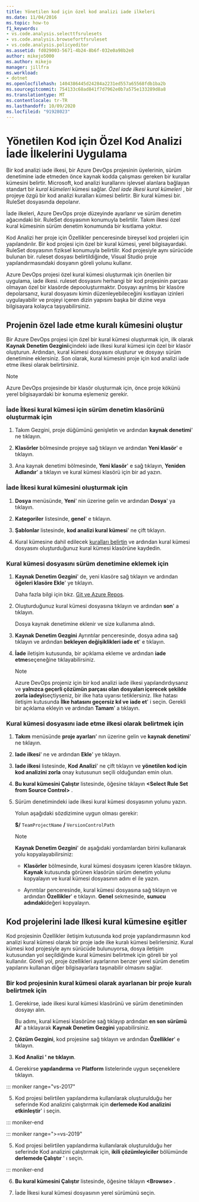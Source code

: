 ```yaml
---
title: Yönetilen kod için özel kod analizi iade ilkeleri
ms.date: 11/04/2016
ms.topic: how-to
f1_keywords:
- vs.code.analysis.selecttfsrulesets
- vs.code.analysis.browsefortfsruleset
- vs.code.analysis.policyeditor
ms.assetid: fd029003-5671-4b24-8b6f-032e0a98b2e8
author: mikejo5000
ms.author: mikejo
manager: jillfra
ms.workload:
- dotnet
ms.openlocfilehash: 1404386445d24284a2231ed557a65568fdb1ba2b
ms.sourcegitcommit: 754133c68ad841f7d7962e0b7a575e133289d8a8
ms.translationtype: MT
ms.contentlocale: tr-TR
ms.lasthandoff: 10/09/2020
ms.locfileid: "91928023"
---
```

# <a name="implement-custom-code-analysis-check-in-policies-for-managed-code"></a>Yönetilen Kod için Özel Kod Analizi İade İlkelerini Uygulama

Bir kod analizi iade ilkesi, bir Azure DevOps projesinin üyelerinin, sürüm denetimine iade etmeden önce kaynak kodda çalışması gereken bir kurallar kümesini belirtir. Microsoft, kod analizi kurallarını işlevsel alanlara bağlayan standart bir *kural kümeleri* kümesi sağlar. *Özel iade ilkesi kural kümeleri* , bir projeye özgü bir kod analizi kuralları kümesi belirtir. Bir kural kümesi bir. RuleSet dosyasında depolanır.

İade ilkeleri, Azure DevOps proje düzeyinde ayarlanır ve sürüm denetim ağacındaki bir. RuleSet dosyasının konumuyla belirtilir. Takım ilkesi özel kural kümesinin sürüm denetim konumunda bir kısıtlama yoktur.

Kod Analizi her proje için Özellikler penceresinde bireysel kod projeleri için yapılandırılır. Bir kod projesi için özel bir kural kümesi, yerel bilgisayardaki. RuleSet dosyasının fiziksel konumuyla belirtilir. Kod projesiyle aynı sürücüde bulunan bir. ruleset dosyası belirtildiğinde, Visual Studio proje yapılandırmasındaki dosyanın göreli yolunu kullanır.

Azure DevOps projesi özel kural kümesi oluşturmak için önerilen bir uygulama, iade ilkesi. ruleset dosyasını herhangi bir kod projesinin parçası olmayan özel bir klasörde depooluşturmaktır. Dosyayı ayrılmış bir klasöre depolarsanız, kural dosyasını kimin düzenleyebileceğini kısıtlayan izinleri uygulayabilir ve projeyi içeren dizin yapısını başka bir dizine veya bilgisayara kolayca taşıyabilirsiniz.

## <a name="create-the-project-custom-check-in-rule-set"></a>Projenin özel Iade etme kuralı kümesini oluştur

Bir Azure DevOps projesi için özel bir kural kümesi oluşturmak için, ilk olarak **Kaynak Denetim Gezgini**içindeki iade ilkesi kural kümesi için özel bir klasör oluşturun. Ardından, kural kümesi dosyasını oluşturur ve dosyayı sürüm denetimine eklersiniz. Son olarak, kural kümesini proje için kod analizi iade etme ilkesi olarak belirtirsiniz.

> [!NOTE]
> Azure DevOps projesinde bir klasör oluşturmak için, önce proje kökünü yerel bilgisayardaki bir konuma eşlemeniz gerekir.

### <a name="to-create-the-version-control-folder-for-the-check-in-policy-rule-set"></a>İade İlkesi kural kümesi için sürüm denetim klasörünü oluşturmak için

1. Takım Gezgini, proje düğümünü genişletin ve ardından **kaynak denetimi**' ne tıklayın.

2. **Klasörler** bölmesinde projeye sağ tıklayın ve ardından **Yeni klasör**' e tıklayın.

3. Ana kaynak denetimi bölmesinde, **Yeni klasör**' e sağ tıklayın, **Yeniden Adlandır**' a tıklayın ve kural kümesi klasörü için bir ad yazın.

### <a name="to-create-the-check-in-policy-rule-set"></a>İade İlkesi kural kümesini oluşturmak için

1. **Dosya** menüsünde, **Yeni**' nin üzerine gelin ve ardından **Dosya**' ya tıklayın.

2. **Kategoriler** listesinde, **genel**' e tıklayın.

3. **Şablonlar** listesinde, **kod analizi kural kümesi**' ne çift tıklayın.

4. Kural kümesine dahil edilecek [kuralları belirtin](../code-quality/how-to-create-a-custom-rule-set.md) ve ardından kural kümesi dosyasını oluşturduğunuz kural kümesi klasörüne kaydedin.

### <a name="to-add-the-rule-set-file-to-version-control"></a>Kural kümesi dosyasını sürüm denetimine eklemek için

1. **Kaynak Denetim Gezgini**' de, yeni klasöre sağ tıklayın ve ardından **öğeleri klasöre Ekle**' ye tıklayın.

     Daha fazla bilgi için bkz. [Git ve Azure Repos](/azure/devops/repos/git/overview?view=vsts&preserve-view=true).

2. Oluşturduğunuz kural kümesi dosyasına tıklayın ve ardından **son**' a tıklayın.

     Dosya kaynak denetimine eklenir ve size kullanıma alındı.

3. **Kaynak Denetim Gezgini** Ayrıntılar penceresinde, dosya adına sağ tıklayın ve ardından **bekleyen değişiklikleri iade et**' e tıklayın.

4. **İade** iletişim kutusunda, bir açıklama ekleme ve ardından **iade etme**seçeneğine tıklayabilirsiniz.

    > [!NOTE]
    > Azure DevOps projeniz için bir kod analizi iade ilkesi yapılandırdıysanız ve **yalnızca geçerli çözümün parçası olan dosyaları içerecek şekilde zorla iadeyi**seçtiyseniz, bir ilke hata uyarısı tetiklersiniz. Ilke hatası iletişim kutusunda **İlke hatasını geçersiz kıl ve iade et**' i seçin. Gerekli bir açıklama ekleyin ve ardından **Tamam**' a tıklayın.

### <a name="to-specify-the-rule-set-file-as-the-check-in-policy"></a>Kural kümesi dosyasını iade etme ilkesi olarak belirtmek için

1. **Takım** menüsünde **proje ayarları**' nın üzerine gelin ve **kaynak denetimi**' ne tıklayın.

2. **Iade ilkesi**' ne ve ardından **Ekle**' ye tıklayın.

3. **Iade ilkesi** listesinde, **Kod Analizi**' ne çift tıklayın ve **yönetilen kod için kod analizini zorla** onay kutusunun seçili olduğundan emin olun.

4. **Bu kural kümesini Çalıştır** listesinde, öğesine tıklayın **\<Select Rule Set from Source Control>** .

5. Sürüm denetimindeki iade ilkesi kural kümesi dosyasının yolunu yazın.

     Yolun aşağıdaki sözdizimine uygun olması gerekir:

     **$/** `TeamProjectName` **/** `VersionControlPath`

    > [!NOTE]
    > **Kaynak Denetim Gezgini**' de aşağıdaki yordamlardan birini kullanarak yolu kopyalayabilirsiniz:

    - **Klasörler** bölmesinde, kural kümesi dosyasını içeren klasöre tıklayın. **Kaynak** kutusunda görünen klasörün sürüm denetim yolunu kopyalayın ve kural kümesi dosyasının adını el ile yazın.

    - Ayrıntılar penceresinde, kural kümesi dosyasına sağ tıklayın ve ardından **Özellikler**' e tıklayın. **Genel** sekmesinde, **sunucu adındaki**değeri kopyalayın.

## <a name="synchronize-code-projects-to-the-check-in-policy-rule-set"></a>Kod projelerini Iade Ilkesi kural kümesine eşitler

Kod projesinin Özellikler iletişim kutusunda kod proje yapılandırmasının kod analizi kural kümesi olarak bir proje iade ilke kuralı kümesi belirlersiniz. Kural kümesi kod projesiyle aynı sürücüde bulunuyorsa, dosya iletişim kutusundan yol seçildiğinde kural kümesini belirtmek için göreli bir yol kullanılır. Göreli yol, proje özellikleri ayarlarının benzer yerel sürüm denetim yapılarını kullanan diğer bilgisayarlara taşınabilir olmasını sağlar.

### <a name="to-specify-a-project-rule-set-as-the-rule-set-of-a-code-project"></a>Bir kod projesinin kural kümesi olarak ayarlanan bir proje kuralı belirtmek için

1. Gerekirse, iade ilkesi kural kümesi klasörünü ve sürüm denetiminden dosyayı alın.

   Bu adımı, kural kümesi klasörüne sağ tıklayıp ardından **en son sürümü Al**' a tıklayarak **Kaynak Denetim Gezgini** yapabilirsiniz.

2. **Çözüm Gezgini**, kod projesine sağ tıklayın ve ardından **Özellikler**' e tıklayın.

3. **Kod Analizi ' ne tıklayın**.

4. Gerekirse **yapılandırma** ve **Platform** listelerinde uygun seçeneklere tıklayın.

::: moniker range="vs-2017"

5. Kod projesi belirtilen yapılandırma kullanılarak oluşturulduğu her seferinde Kod analizini çalıştırmak için **derlemede Kod analizini etkinleştir**' i seçin.

::: moniker-end

::: moniker range=">=vs-2019"

5. Kod projesi belirtilen yapılandırma kullanılarak oluşturulduğu her seferinde Kod analizini çalıştırmak için, **ikili çözümleyiciler** bölümünde **derlemede Çalıştır** ' ı seçin.

::: moniker-end

6. **Bu kural kümesini Çalıştır** listesinde, öğesine tıklayın **\<Browse>** .

8. İade İlkesi kural kümesi dosyasının yerel sürümünü seçin.
